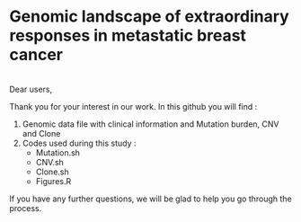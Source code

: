 # Genomic landscape of extraordinary responses in metastatic breast cancer
<br>
Dear users,

Thank you for your interest in our work. In this github you will find :
1) Genomic data file with clinical information and Mutation burden, CNV and Clone
2) Codes used during this study :
   - Mutation.sh
   - CNV.sh
   - Clone.sh
   - Figures.R 
   
If you have any further questions, we will be glad to help you go through the process.
